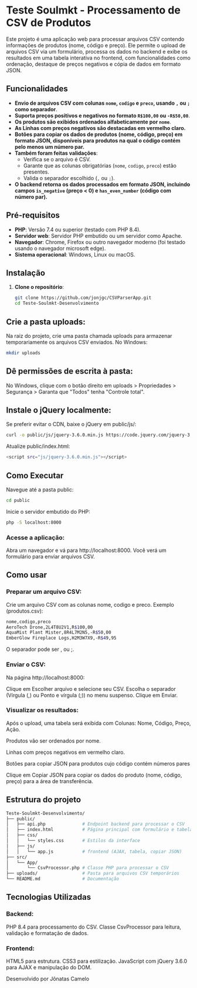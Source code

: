 # Teste Soulmkt - Processamento de CSV de Produtos

Este projeto é uma aplicação web para processar arquivos CSV contendo informações de produtos (nome, código e preço). Ele permite o upload de arquivos CSV via um formulário, processa os dados no backend e exibe os resultados em uma tabela interativa no frontend, com funcionalidades como ordenação, destaque de preços negativos e cópia de dados em formato JSON.

## Funcionalidades

- **Envio de arquivos CSV com colunas `nome`, `codigo` e `preco`, usando `,` ou `;` como separador**.
- **Suporta preços positivos e negativos no formato `R$100,00` ou `-R$50,00`**.
- **Os produtos são exibidos ordenados alfabeticamente por `nome`**.
- **As Linhas com preços negativos são destacadas em vermelho claro.**
- **Botões para copiar os dados de produtos (nome, código, preço) em formato JSON, disponíveis para produtos na qual o código contém pelo menos um número par.**
- **Também foram feitas validações**:
  - Verifica se o arquivo é CSV.
  - Garante que as colunas obrigatórias (`nome`, `codigo`, `preco`) estão presentes.
  - Valida o separador escolhido (`,` ou `;`).
- **O backend retorna os dados processados em formato JSON, incluindo campos `is_negative` (preço < 0) e `has_even_number` (código com número par).**

## Pré-requisitos

- **PHP**: Versão 7.4 ou superior (testado com PHP 8.4).
- **Servidor web**: Servidor PHP embutido ou um servidor como Apache.
- **Navegador**: Chrome, Firefox ou outro navegador moderno (foi testado usando o navegador microsoft edge).
- **Sistema operacional**: Windows, Linux ou macOS.

## Instalação

1. **Clone o repositório**:
   ```bash
   git clone https://github.com/jonjgc/CSVParserApp.git
   cd Teste-Soulmkt-Desenvolvimento

## Crie a pasta uploads:

Na raiz do projeto, crie uma pasta chamada uploads para armazenar temporariamente os arquivos CSV enviados.
No Windows:
   ```bash
   mkdir uploads
  ```
## Dê permissões de escrita à pasta:

No Windows, clique com o botão direito em uploads > Propriedades > Segurança > Garanta que "Todos" tenha "Controle total".

## Instale o jQuery localmente:

Se preferir evitar o CDN, baixe o jQuery em public/js/:
   ```bash
   curl -o public/js/jquery-3.6.0.min.js https://code.jquery.com/jquery-3.6.0.min.js
  ```

Atualize public/index.html:
   ```bash
   <script src="js/jquery-3.6.0.min.js"></script>
  ```
## Como Executar

Navegue até a pasta public:
   ```bash
  cd public
  ```

Inicie o servidor embutido do PHP:
   ```bash
  php -S localhost:8000
  ```

### Acesse a aplicação:

Abra um navegador e vá para http://localhost:8000.
Você verá um formulário para enviar arquivos CSV.

## Como usar

### Preparar um arquivo CSV:

Crie um arquivo CSV com as colunas nome, codigo e preco. Exemplo (produtos.csv):
   ```bash
  nome,codigo,preco
AeroTech Drone,2L4T8U2V1,R$100,00
AquaMist Plant Mister,8R4L7M2N5,-R$50,00
EmberGlow Fireplace Logs,H2M3W7X9,-R$49,95
  ```

O separador pode ser , ou ;.

### Enviar o CSV:

Na página http://localhost:8000:

Clique em Escolher arquivo e selecione seu CSV.
Escolha o separador (Vírgula (,) ou Ponto e vírgula (;)) no menu suspenso.
Clique em Enviar.

### Visualizar os resultados:

Após o upload, uma tabela será exibida com Colunas: Nome, Código, Preço, Ação.

Produtos vão ser ordenados por nome.

Linhas com preços negativos em vermelho claro.

Botões para copiar JSON para produtos cujo código contém números pares

Clique em Copiar JSON para copiar os dados do produto (nome, código, preço) para a área de transferência.

## Estrutura do projeto

   ```bash
Teste-Soulmkt-Desenvolvimento/
├── public/
│   ├── api.php              # Endpoint backend para processar o CSV
│   ├── index.html           # Página principal com formulário e tabela
│   ├── css/
│   │   └── styles.css       # Estilos da interface
│   ├── js/
│   │   └── app.js           # frontend (AJAX, tabela, copiar JSON)
├── src/
│   └── App/
│       └── CsvProcessor.php # Classe PHP para processar o CSV
├── uploads/                 # Pasta para arquivos CSV temporários
└── README.md                # Documentação
  ```


## Tecnologias Utilizadas

### Backend:

PHP 8.4 para processamento do CSV.
Classe CsvProcessor para leitura, validação e formatação de dados.

### Frontend:

HTML5 para estrutura.
CSS3 para estilização.
JavaScript com jQuery 3.6.0 para AJAX e manipulação do DOM.


Desenvolvido por Jônatas Camelo


















